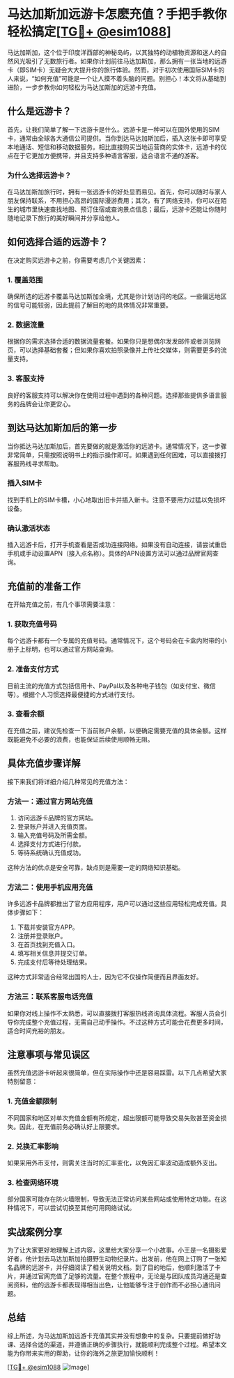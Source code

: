 # 马达加斯加远游卡怎麽充值？手把手教你轻松搞定[[TG💪+ @esim1088](https://t.me/s/esim1088)]

马达加斯加，这个位于印度洋西部的神秘岛屿，以其独特的动植物资源和迷人的自然风光吸引了无数旅行者。如果你计划前往马达加斯加，那么拥有一张当地的远游卡（即SIM卡）无疑会大大提升你的旅行体验。然而，对于初次使用国际SIM卡的人来说，“如何充值”可能是一个让人摸不着头脑的问题。别担心！本文将从基础到进阶，一步步教你如何轻松为马达加斯加的远游卡充值。

## 什么是远游卡？

首先，让我们简单了解一下远游卡是什么。远游卡是一种可以在国外使用的SIM卡，通常由全球各大通信公司提供。当你到达马达加斯加后，插入这张卡即可享受本地通话、短信和移动数据服务。相比直接购买当地运营商的实体卡，远游卡的优点在于它更加方便携带，并且支持多种语言客服，适合语言不通的游客。

### 为什么选择远游卡？

在马达加斯加旅行时，拥有一张远游卡的好处显而易见。首先，你可以随时与家人朋友保持联系，不用担心高昂的国际漫游费用；其次，有了网络支持，你可以在陌生的城市里快速查找地图、预订住宿或查询景点信息；最后，远游卡还能让你随时随地记录下旅行的美好瞬间并分享给他人。

## 如何选择合适的远游卡？

在决定购买远游卡之前，你需要考虑几个关键因素：

### 1. 覆盖范围

确保所选的远游卡覆盖马达加斯加全境，尤其是你计划访问的地区。一些偏远地区的信号可能较弱，因此提前了解目的地的具体情况非常重要。

### 2. 数据流量

根据你的需求选择合适的数据流量套餐。如果你只是想偶尔发发邮件或者浏览网页，可以选择基础套餐；但如果你喜欢拍照录像并上传社交媒体，则需要更多的流量支持。

### 3. 客服支持

良好的客服支持可以解决你在使用过程中遇到的各种问题。选择那些提供多语言服务的品牌会让你更安心。

## 到达马达加斯加后的第一步

当你抵达马达加斯加后，首先要做的就是激活你的远游卡。通常情况下，这一步骤非常简单，只需按照说明书上的指示操作即可。如果遇到任何困难，可以直接拨打客服热线寻求帮助。

### 插入SIM卡

找到手机上的SIM卡槽，小心地取出旧卡并插入新卡。注意不要用力过猛以免损坏设备。

### 确认激活状态

插入远游卡后，打开手机查看是否成功连接网络。如果没有自动连接，请尝试重启手机或手动设置APN（接入点名称）。具体的APN设置方法可以通过品牌官网查询。

## 充值前的准备工作

在开始充值之前，有几个事项需要注意：

### 1. 获取充值号码

每个远游卡都有一个专属的充值号码。通常情况下，这个号码会在卡盒内附带的小册子上标明，也可以通过官方网站查询。

### 2. 准备支付方式

目前主流的充值方式包括信用卡、PayPal以及各种电子钱包（如支付宝、微信等）。根据个人习惯选择最便捷的方式进行支付。

### 3. 查看余额

在充值之前，建议先检查一下当前账户余额，以便确定需要充值的具体金额。这样既能避免不必要的浪费，也能保证后续使用顺畅无阻。

## 具体充值步骤详解

接下来我们将详细介绍几种常见的充值方法：

### 方法一：通过官方网站充值

1. 访问远游卡品牌的官方网站。
2. 登录账户并进入充值页面。
3. 输入充值号码及所需金额。
4. 选择支付方式进行付款。
5. 等待系统确认充值成功。

这种方法的优点是安全可靠，缺点则是需要一定的网络知识基础。

### 方法二：使用手机应用充值

许多远游卡品牌都推出了官方应用程序，用户可以通过这些应用轻松完成充值。具体步骤如下：

1. 下载并安装官方APP。
2. 注册并登录账户。
3. 在首页找到充值入口。
4. 填写相关信息并提交订单。
5. 完成支付后等待处理结果。

这种方式非常适合经常出国的人士，因为它不仅操作简便而且界面友好。

### 方法三：联系客服电话充值

如果你对线上操作不太熟悉，可以直接拨打客服热线咨询具体流程。客服人员会引导你完成整个充值过程，无需自己动手操作。不过这种方式可能会花费更多时间，适合时间充裕的朋友。

## 注意事项与常见误区

虽然充值远游卡听起来很简单，但在实际操作中还是容易踩雷。以下几点希望大家特别留意：

### 1. 充值金额限制

不同国家和地区对单次充值金额有所规定，超出限额可能导致交易失败甚至资金损失。因此，在充值前务必确认好上限要求。

### 2. 兑换汇率影响

如果采用外币支付，则需关注当时的汇率变化，以免因汇率波动造成额外支出。

### 3. 检查网络环境

部分国家可能存在防火墙限制，导致无法正常访问某些网站或使用特定功能。在这种情况下，可以尝试切换至其他可用网络试试。

## 实战案例分享

为了让大家更好地理解上述内容，这里给大家分享一个小故事。小王是一名摄影爱好者，他计划去马达加斯加拍摄野生动物纪录片。出发前，他在网上订购了一张知名品牌的远游卡，并仔细阅读了相关说明文档。到了目的地后，他顺利激活了卡片，并通过官网充值了足够的流量。在整个旅程中，无论是与团队成员沟通还是查阅资料，他的远游卡都表现得相当出色，让他能够专注于创作而不必担心通讯问题。

## 总结

综上所述，为马达加斯加远游卡充值其实并没有想象中的复杂。只要提前做好功课、选择合适的渠道，并遵循正确的步骤执行，就能顺利完成整个过程。希望本文能为你带来实用的帮助，让你的海外之旅更加愉快顺利！

[[TG💪+ @esim1088](https://t.me/s/esim1088) ![Image](https://i.postimg.cc/4NQfJmqS/Snipaste-2025-05-13-00-14-12.png)]